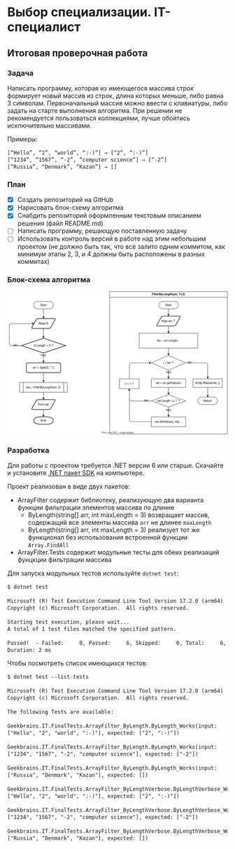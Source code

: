 # Выбор специализации. IT-специалист

## Итоговая проверочная работа
### Задача

Написать программу, которая из имеющегося массива строк формирует новый массив из строк, длина которых меньше, либо равна 3 символам. Первоначальный массив можно ввести с клавиатуры, либо задать на старте выполнения алгоритма. При решении не рекомендуется пользоваться коллекциями, лучше обойтись исключительно массивами.

Примеры:

```
[“Hello”, “2”, “world”, “:-)”] → [“2”, “:-)”]
[“1234”, “1567”, “-2”, “computer science”] → [“-2”]
[“Russia”, “Denmark”, “Kazan”] → []
```

### План

- [x] Создать репозиторий на GitHub
- [x] Нарисовать блок-схему алгоритма 
- [x] Снабдить репозиторий оформленным текстовым описанием решения (файл README.md)
- [ ] Написать программу, решающую поставленную задачу
- [ ] Использовать контроль версий в работе над этим небольшим проектом (не должно быть так, что всё залито одним коммитом, как минимум этапы 2, 3, и 4 должны быть расположены в разных коммитах)

### Блок-схема алгоритма

![Flowchart](./algo.drawio.svg)

### Разработка

Для работы с проектом требуется .NET версии 6 или старше. Скачайте и установите [.NET пакет SDK](https://dotnet.microsoft.com/en-us/download/dotnet) на компьютере.

Проект реализован в виде двух пакетов:
- ArrayFilter содержит библиотеку, реализующую два варианта функции фильтрации элементов массива по длинне
    - ByLength(string[] arr, int maxLength = 3) возвращает массив, содержащий все элементы массива `arr` не длинее `maxLength`
    - ByLength(string[] arr, int maxLength = 3) реализует тот же функционал без использования встроенной функции `Array.FindAll`
- ArrayFilter.Tests содержит модульные тесты для обеих реализаций фунцкции фильтрации массива

Для запуска модульных тестов используйте `dotnet test`:

```shell-session
$ dotnet test

Microsoft (R) Test Execution Command Line Tool Version 17.2.0 (arm64)
Copyright (c) Microsoft Corporation.  All rights reserved.

Starting test execution, please wait...
A total of 1 test files matched the specified pattern.

Passed!  - Failed:     0, Passed:     6, Skipped:     0, Total:     6, Duration: 2 ms
```

Чтобы посмотреть список имеющихся тестов: 

```shell-session
$ dotnet test --list-tests

Microsoft (R) Test Execution Command Line Tool Version 17.2.0 (arm64)
Copyright (c) Microsoft Corporation.  All rights reserved.

The following Tests are available:
    Geekbrains.IT.FinalTests.ArrayFilter_ByLength.ByLength_Works(input: ["Hello", "2", "world", ":-)"], expected: ["2", ":-)"])
    Geekbrains.IT.FinalTests.ArrayFilter_ByLength.ByLength_Works(input: ["1234", "1567", "-2", "computer science"], expected: ["-2"])
    Geekbrains.IT.FinalTests.ArrayFilter_ByLength.ByLength_Works(input: ["Russia", "Denmark", "Kazan"], expected: [])
    Geekbrains.IT.FinalTests.ArrayFilter_ByLengthVerbose.ByLengthVerbose_Works(input: ["Hello", "2", "world", ":-)"], expected: ["2", ":-)"])
    Geekbrains.IT.FinalTests.ArrayFilter_ByLengthVerbose.ByLengthVerbose_Works(input: ["1234", "1567", "-2", "computer science"], expected: ["-2"])
    Geekbrains.IT.FinalTests.ArrayFilter_ByLengthVerbose.ByLengthVerbose_Works(input: ["Russia", "Denmark", "Kazan"], expected: [])
```